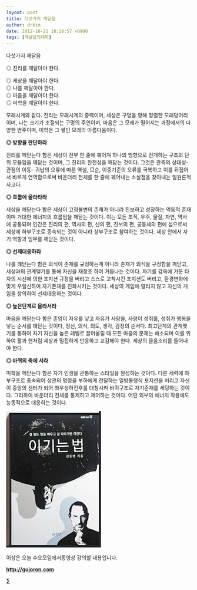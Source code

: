 ```yaml
---
layout: post
title: 다섯가지 깨달음
author: drkim
date: 2012-10-21 18:28:57 +0900
tags: [깨달음의대화]
---
```

다섯가지 깨달음

◎ 진리를 깨달아야 한다.

  
◎ 세상을 깨달아야 한다.  
◎ 나를 깨달아야 한다.  
◎ 마음을 깨달아야 한다.  
◎ 미학을 깨달아야 한다.



모래시계와 같다. 진리는 모래시계의 중력이며, 세상은 구멍을 향해 정렬한 모래덩어리이며, 나는 크기가 조절되는 구멍의 주인이며, 마음은 그 모래가 떨어지는 과정에서의 다양한 변주이며, 미학은 그 쌓인 모래의 아름다움이다.







**◎ 방향을 판단하라**

진리를 깨닫는다 함은 세상이 전부 한 줄에 꿰어져 하나의 방향으로 전개하는 구조의 단위 모듈임을 깨닫는 것이며, 그 진리의 완전성을 깨닫는 것이다. 그것은 관측의 상대성- 관점의 이동- 귀납의 오류에 따른 역설, 모순, 이중기준의 오류를 극복하고 이를 뒤집어서 바르게 연역함으로써 바운더리 전체를 한 줄에 꿰어내는 소실점을 찾아내는 일원론적 사고다.





**◎ 흐름에 올라타라**

세상을 깨닫는다 함은 세상이 고정불변의 존재가 아니라 진보하고 성장하는 역동적 존재이며 거대한 에너지의 흐름임을 깨닫는 것이다. 이는 모든 조직, 우주, 물질, 자연, 역사에 공통되며 인간은 진리의 편, 역사의 편, 신의 편, 진보의 편, 공동체의 편에 섬으로써 세상에 하부구조로 종속되는 것이 아니라 상부구조로 참여하는 것이다. 세상 안에서 자기 역할과 임무를 깨닫는 것이다.





**◎ 선제대응하라**

나를 깨닫는다 함은 의식이 존재를 규정하는게 아니라 존재가 의식을 규정함을 깨닫고, 세상과의 관계맺기를 통해 자신을 재창조 하여 거듭나는 것이다. 자기를 감옥에 가둔 타자의 시선에 의한 포지션 규정을 버리고 스스로 고착시킨 포지션도 버리고, 환경변화에 맞게 우일신하여 자기존재를 진화시키는 것이다. 세상의 게임에 말리지 않고 자신의 게임을 창의하여 선제대응하는 것이다.





**◎ 높은단계로 올라서라**

마음을 깨닫는다 함은 존엄이 자유를 낳고 자유가 사랑을, 사랑이 성취를, 성취가 행복을 낳는 순서를 깨닫는 것이다, 정신, 의식, 의도, 생각, 감정의 순서다. 최고단계의 관계맺기를 통하여 자기 자신을 높은 레벨로 끌어올릴 때 모든 마음의 문제는 해소되며 이를 위하여 활과 현처럼 세상과 밀접하게 반응하고 교감해야 한다. 세상의 울음소리를 들어내야 한다.





**◎ 바퀴의 축에 서라**

미학을 깨닫는다 함은 자기 인생을 관통하는 스타일을 완성하는 것이다. 다른 세력에 하부구조로 종속되어 상관의 명령을 부하에게 전달하는 일방통행식 포지션을 버리고 자신이 중앙의 센터가 되어 좌우상하전후를 대칭시켜 바퀴구조로 자기존재를 세팅하는 것이다. 그리하여 바운더리 전체를 통제하고 제어하는 것이다. 어떤 외부의 에너지 작용에도 능동적으로 대응하는 것이다.









![](/files/attach/images/199/290/248/123456.JPG)



이상은 오늘 수요모임에서동영상 강의할 내용입니다.









**http://gujoron.com** 


**∑**